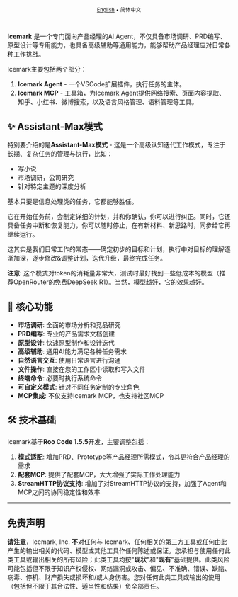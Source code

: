 <div align="center">
<sub>

[English](../../README.md) • 简体中文

</sub>
</div>
<br>

**Icemark** 是一个专门面向产品经理的AI Agent，不仅具备市场调研、PRD编写、原型设计等专用能力，也具备高级辅助等通用能力，能够帮助产品经理应对日常各种工作挑战。

Icemark主要包括两个部分：

1. **Icemark Agent** - 一个VSCode扩展插件，执行任务的主体。
2. **Icemark MCP** - 工具箱，为Icemark Agent提供网络搜索、页面内容提取、知乎、小红书、微博搜索，以及语言风格管理、语料管理等工具。

## ✨ Assistant-Max模式

特别要介绍的是**Assistant-Max模式** - 这是一个高级认知迭代工作模式，专注于长期、复杂任务的管理与执行，比如：

- 写小说
- 市场调研，公司研究
- 针对特定主题的深度分析

基本只要是信息处理类的任务，它都能够胜任。

它在开始任务前，会制定详细的计划，并和你确认，你可以进行纠正。同时，它还具备任务中断和恢复能力，你可以随时停止，在有新材料、新思路时，同步给它再继续运行。

这其实是我们日常工作的常态——确定初步的目标和计划，执行中对目标的理解逐渐加深，逐步修改&调整计划，迭代升级，最终完成任务。

**注意**: 这个模式对token的消耗量非常大，测试时最好找到一些低成本的模型（推荐OpenRouter的免费DeepSeek R1）。当然，模型越好，它的效果越好。

## 🔧 核心功能

- **市场调研**: 全面的市场分析和竞品研究
- **PRD编写**: 专业的产品需求文档创建
- **原型设计**: 快速原型制作和设计迭代
- **高级辅助**: 通用AI能力满足各种任务需求
- **自然语言交互**: 使用日常语言进行沟通
- **文件操作**: 直接在您的工作区中读取和写入文件
- **终端命令**: 必要时执行系统命令
- **可自定义模式**: 针对不同任务定制的专业角色
- **MCP集成**: 不仅支持Icemark MCP，也支持社区MCP

## 🛠 技术基础

Icemark基于**Roo Code 1.5.5**开发，主要调整包括：

1. **模式适配**: 增加PRD、Prototype等产品经理所需模式，令其更符合产品经理的需求
2. **配套MCP**: 提供了配套MCP，大大增强了实际工作处理能力
3. **StreamHTTP协议支持**: 增加了对StreamHTTP协议的支持，加强了Agent和MCP之间的协同稳定性和效率

---


## 免责声明

**请注意**，Icemark, Inc. **不**对任何与 Icemark、任何相关的第三方工具或任何由此产生的输出相关的代码、模型或其他工具作任何陈述或保证。您承担与使用任何此类工具或输出相关的所有风险；此类工具均按"**现状**"和"**现有**"基础提供。此类风险可能包括但不限于知识产权侵权、网络漏洞或攻击、偏见、不准确、错误、缺陷、病毒、停机、财产损失或损坏和/或人身伤害。您对任何此类工具或输出的使用（包括但不限于其合法性、适当性和结果）负全部责任。